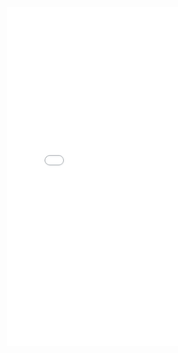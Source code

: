 <style type="text/css">
.map-bgd {
  margin-right:auto;
  margin-left: 0;
  width: 1460px;
  height: 1384px;
  background-image: url('map_background.png');
}
</style>

<div class="map-bgd"; align="left">
  
<div class="map"; align="center">
<iframe width="600px" height="600px" frameborder="0" allowfullscreen src="//umap.openstreetmap.fr/it/map/caccia-al-tesoro_439547?scaleControl=true&miniMap=false&scrollWheelZoom=true&zoomControl=true&allowEdit=false&moreControl=false&searchControl=true&tilelayersControl=false&embedControl=false&datalayersControl=false&onLoadPanel=undefined&captionBar=false&fullscreenControl=true&measureControl=false&locateControl=false&editinosmControl=false"></iframe>
</div>

</div>
